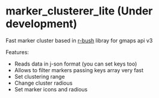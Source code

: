 marker_clusterer_lite (Under development)
==================

Fast marker cluster based in [r-bush](https://github.com/mourner/rbush)  libray for gmaps api v3

Features:
 * Reads data in j-son format (you can set keys too)
 * Allows to filter markers passing keys array very fast
 * Set clustering range
 * Change cluster radious
 * Set marker icons and radious
 
